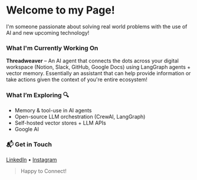 # Welcome to my Page!
I'm someone passionate about solving real world problems with the use of AI and new upcoming technology!

### What I'm Currently Working On
**Threadweaver** – An AI agent that connects the dots across your digital workspace (Notion, Slack, GitHub, Google Docs) using LangGraph agents + vector memory. Essentially an assistant that can help provide information or take actions given the context of you're entire ecosystem!

### What I’m Exploring 🔍
- Memory & tool-use in AI agents
- Open-source LLM orchestration (CrewAI, LangGraph)
- Self-hosted vector stores + LLM APIs
- Google AI

### 📬 Get in Touch
[LinkedIn]([https://www.linkedin.com/in/ronit-thummaluru-2505101ab/]) • [Instagram](https://instagram.com/ronithummaluru) 
> Happy to Connect!
